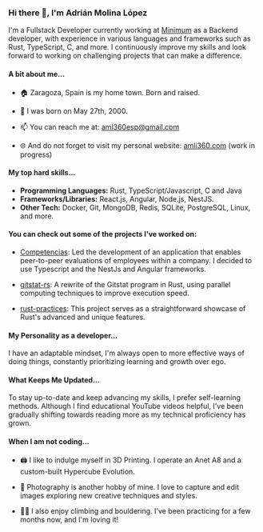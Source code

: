 ### Hi there 👋, I'm Adrián Molina López

I'm a Fullstack Developer currently working at [Minimum](https://www.minimum.run/) as a Backend developer, with experience in various languages and frameworks such as Rust, TypeScript, C, and more. I continuously improve my skills and look forward to working on challenging projects that can make a difference.

#### A bit about me...

- 🏠 Zaragoza, Spain is my home town. Born and raised.

- 🎂 I was born on May 27th, 2000.

- 📫 You can reach me at: aml360esp@gmail.com

- 🌐 And do not forget to visit my personal website: [amli360.com](https://amli360.com) (work in progress)

#### My top hard skills...

- **Programming Languages:** Rust, TypeScript/Javascript, C and Java
- **Frameworks/Libraries:** React.js, Angular, Node.js, NestJS.
- **Other Tech:** Docker, Git, MongoDB, Redis, SQLite, PostgreSQL, Linux, and more.

#### You can check out some of the projects I've worked on:

- [Competencias](https://github.com/iacs-biocomp/competencias): Led the development of an application that enables peer-to-peer evaluations of employees within a company. I decided to use Typescript and the NestJs and Angular frameworks.

- [gitstat-rs](https://github.com/aml360/gitstat-rs): A rewrite of the Gitstat program in Rust, using parallel computing techniques to improve execution speed.

- [rust-practices](https://github.com/aml360/rust_practices): This project serves as a straightforward showcase of Rust's advanced and unique features.

#### My Personality as a developer...

I have an adaptable mindset, I'm always open to more effective ways of doing things, constantly prioritizing learning and growth over ego.

#### What Keeps Me Updated...

To stay up-to-date and keep advancing my skills, I prefer self-learning methods. Although I find educational YouTube videos helpful, I've been gradually shifting towards reading more as my technical proficiency has grown.

#### When I am not coding...

- 🖨️ I like to indulge myself in 3D Printing. I operate an Anet A8 and a custom-built Hypercube Evolution.

- 📸 Photography is another hobby of mine. I love to capture and edit images exploring new creative techniques and styles.

- 🧗‍♂️ I also enjoy climbing and bouldering. I've been practicing for a few months now, and I'm loving it!
